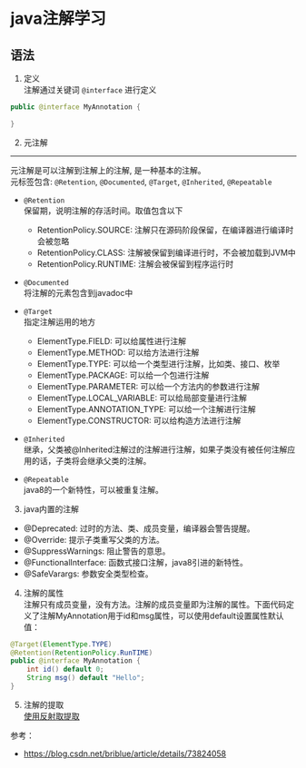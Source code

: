 # java注解学习

## 语法
1.  定义  
注解通过关键词 `@interface` 进行定义  
```java
public @interface MyAnnotation {
    
}
```

2. 元注解  
---
元注解是可以注解到注解上的注解, 是一种基本的注解。  
元标签包含:  `@Retention`, `@Documented`, `@Target`, `@Inherited`, `@Repeatable`  

* `@Retention`  
保留期，说明注解的存活时间。取值包含以下  
  * RetentionPolicy.SOURCE: 注解只在源码阶段保留，在编译器进行编译时会被忽略  
  * RetentionPolicy.CLASS: 注解被保留到编译进行时，不会被加载到JVM中  
  * RetentionPolicy.RUNTIME: 注解会被保留到程序运行时  

* `@Documented`  
将注解的元素包含到javadoc中  

* `@Target`  
指定注解运用的地方  
  * ElementType.FIELD: 可以给属性进行注解  
  * ElementType.METHOD: 可以给方法进行注解  
  * ElementType.TYPE: 可以给一个类型进行注解，比如类、接口、枚举  
  * ElementType.PACKAGE: 可以给一个包进行注解  
  * ElementType.PARAMETER: 可以给一个方法内的参数进行注解  
  * ElementType.LOCAL_VARIABLE: 可以给局部变量进行注解  
  * ElementType.ANNOTATION_TYPE: 可以给一个注解进行注解  
  * ElementType.CONSTRUCTOR: 可以给构造方法进行注解 

* `@Inherited`  
继承，父类被@Inherited注解过的注解进行注解，如果子类没有被任何注解应用的话，子类将会继承父类的注解。  

* `@Repeatable`  
java8的一个新特性，可以被重复注解。  

3. java内置的注解  
  * @Deprecated: 过时的方法、类、成员变量，编译器会警告提醒。  
  * @Override: 提示子类重写父类的方法。
  * @SuppressWarnings: 阻止警告的意思。  
  * @FunctionalInterface: 函数式接口注解，java8引进的新特性。  
  * @SafeVarargs: 参数安全类型检查。      
    
4. 注解的属性  
注解只有成员变量，没有方法。注解的成员变量即为注解的属性。下面代码定义了注解MyAnnotation用于id和msg属性，可以使用default设置属性默认值：  
```java
@Target(ElementType.TYPE)
@Retention(RetentionPolicy.RunTIME)
public @interface MyAnnotation {
    int id() default 0;
    String msg() default "Hello";
}
```  
5. 注解的提取  
[使用反射取提取](https://github.com/npvip/StudyNote/blob/master/src/main/java/cn/np/annotation/TestAnnotation.java)
 




参考：  
* https://blog.csdn.net/briblue/article/details/73824058